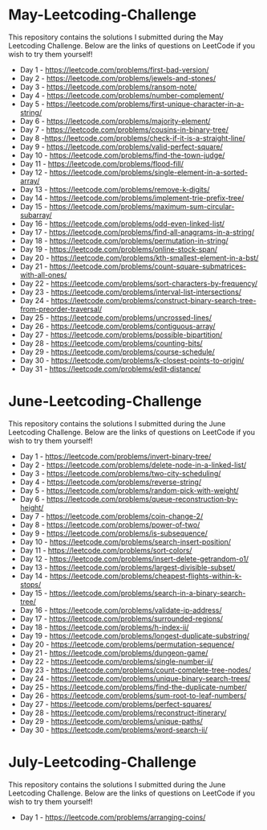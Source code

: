 # May-Leetcoding-Challenge

This repository contains the solutions I submitted during the May Leetcoding Challenge. Below are the links of questions on LeetCode if you wish to try them yourself!

* Day 1 - https://leetcode.com/problems/first-bad-version/
* Day 2 - https://leetcode.com/problems/jewels-and-stones/
* Day 3 - https://leetcode.com/problems/ransom-note/
* Day 4 - https://leetcode.com/problems/number-complement/
* Day 5 - https://leetcode.com/problems/first-unique-character-in-a-string/
* Day 6 - https://leetcode.com/problems/majority-element/
* Day 7 - https://leetcode.com/problems/cousins-in-binary-tree/
* Day 8 -https://leetcode.com/problems/check-if-it-is-a-straight-line/
* Day 9 - https://leetcode.com/problems/valid-perfect-square/
* Day 10 - https://leetcode.com/problems/find-the-town-judge/
* Day 11 - https://leetcode.com/problems/flood-fill/
* Day 12 - https://leetcode.com/problems/single-element-in-a-sorted-array/
* Day 13 - https://leetcode.com/problems/remove-k-digits/
* Day 14 - https://leetcode.com/problems/implement-trie-prefix-tree/
* Day 15 - https://leetcode.com/problems/maximum-sum-circular-subarray/
* Day 16 - https://leetcode.com/problems/odd-even-linked-list/
* Day 17 - https://leetcode.com/problems/find-all-anagrams-in-a-string/
* Day 18 - https://leetcode.com/problems/permutation-in-string/
* Day 19 - https://leetcode.com/problems/online-stock-span/
* Day 20 - https://leetcode.com/problems/kth-smallest-element-in-a-bst/
* Day 21 - https://leetcode.com/problems/count-square-submatrices-with-all-ones/
* Day 22 - https://leetcode.com/problems/sort-characters-by-frequency/
* Day 23 - https://leetcode.com/problems/interval-list-intersections/
* Day 24 - https://leetcode.com/problems/construct-binary-search-tree-from-preorder-traversal/
* Day 25 - https://leetcode.com/problems/uncrossed-lines/
* Day 26 - https://leetcode.com/problems/contiguous-array/
* Day 27 - https://leetcode.com/problems/possible-bipartition/
* Day 28 - https://leetcode.com/problems/counting-bits/
* Day 29 - https://leetcode.com/problems/course-schedule/
* Day 30 - https://leetcode.com/problems/k-closest-points-to-origin/
* Day 31 - https://leetcode.com/problems/edit-distance/


# June-Leetcoding-Challenge

This repository contains the solutions I submitted during the June Leetcoding Challenge. Below are the links of questions on LeetCode if you wish to try them yourself!

* Day 1 - https://leetcode.com/problems/invert-binary-tree/
* Day 2 - https://leetcode.com/problems/delete-node-in-a-linked-list/
* Day 3 - https://leetcode.com/problems/two-city-scheduling/
* Day 4 - https://leetcode.com/problems/reverse-string/
* Day 5 - https://leetcode.com/problems/random-pick-with-weight/
* Day 6 - https://leetcode.com/problems/queue-reconstruction-by-height/
* Day 7 - https://leetcode.com/problems/coin-change-2/
* Day 8 - https://leetcode.com/problems/power-of-two/
* Day 9 - https://leetcode.com/problems/is-subsequence/
* Day 10 - https://leetcode.com/problems/search-insert-position/
* Day 11 - https://leetcode.com/problems/sort-colors/
* Day 12 - https://leetcode.com/problems/insert-delete-getrandom-o1/
* Day 13 - https://leetcode.com/problems/largest-divisible-subset/
* Day 14 - https://leetcode.com/problems/cheapest-flights-within-k-stops/
* Day 15 - https://leetcode.com/problems/search-in-a-binary-search-tree/
* Day 16 - https://leetcode.com/problems/validate-ip-address/
* Day 17 - https://leetcode.com/problems/surrounded-regions/
* Day 18 - https://leetcode.com/problems/h-index-ii/
* Day 19 - https://leetcode.com/problems/longest-duplicate-substring/
* Day 20 - https://leetcode.com/problems/permutation-sequence/
* Day 21 - https://leetcode.com/problems/dungeon-game/
* Day 22 - https://leetcode.com/problems/single-number-ii/
* Day 23 - https://leetcode.com/problems/count-complete-tree-nodes/
* Day 24 - https://leetcode.com/problems/unique-binary-search-trees/
* Day 25 - https://leetcode.com/problems/find-the-duplicate-number/
* Day 26 - https://leetcode.com/problems/sum-root-to-leaf-numbers/
* Day 27 - https://leetcode.com/problems/perfect-squares/
* Day 28 - https://leetcode.com/problems/reconstruct-itinerary/
* Day 29 - https://leetcode.com/problems/unique-paths/
* Day 30 - https://leetcode.com/problems/word-search-ii/

# July-Leetcoding-Challenge

This repository contains the solutions I submitted during the June Leetcoding Challenge. Below are the links of questions on LeetCode if you wish to try them yourself!

* Day 1 - https://leetcode.com/problems/arranging-coins/
